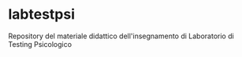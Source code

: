 # labtestpsi
Repository del materiale didattico dell'insegnamento di Laboratorio di Testing Psicologico
